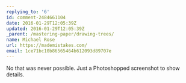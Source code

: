 ```yaml
---
replying_to: '6'
id: comment-2484661104
date: 2016-01-29T12:05:39Z
updated: 2016-01-29T12:05:39Z
_parent: /mastering-paper/drawing-trees/
name: Michael Rose
url: https://mademistakes.com/
email: 1ce71bc10b86565464b612093d89707e
---
```


No that was never possible. Just a Photoshopped screenshot to show details.
